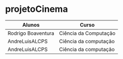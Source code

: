# projetoCinema

| Alunos | Curso |
| --- | --- |
| Rodrigo Boaventura | Ciência da Computação |
| AndreLuisALCPS | Ciência da computação |
| AndreLuisALCPS | Ciência da computação |
